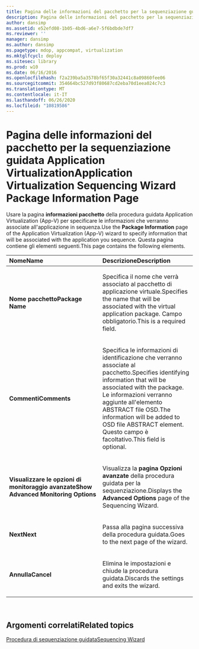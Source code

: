 ```yaml
---
title: Pagina delle informazioni del pacchetto per la sequenziazione guidata Application Virtualization
description: Pagina delle informazioni del pacchetto per la sequenziazione guidata Application Virtualization
author: dansimp
ms.assetid: e52efd08-1b05-4bd6-a6e7-5f6bdbde7df7
ms.reviewer: ''
manager: dansimp
ms.author: dansimp
ms.pagetype: mdop, appcompat, virtualization
ms.mktglfcycl: deploy
ms.sitesec: library
ms.prod: w10
ms.date: 06/16/2016
ms.openlocfilehash: f2a239ba5a3578bf65f30a32441c8a09860fee06
ms.sourcegitcommit: 354664bc527d93f80687cd2eba70d1eea024c7c3
ms.translationtype: MT
ms.contentlocale: it-IT
ms.lasthandoff: 06/26/2020
ms.locfileid: "10819586"
---
```

# <span data-ttu-id="a5684-103">Pagina delle informazioni del pacchetto per la sequenziazione guidata Application Virtualization</span><span class="sxs-lookup"><span data-stu-id="a5684-103">Application Virtualization Sequencing Wizard Package Information Page</span></span>


<span data-ttu-id="a5684-104">Usare la pagina **informazioni pacchetto** della procedura guidata Application Virtualization (App-V) per specificare le informazioni che verranno associate all'applicazione in sequenza.</span><span class="sxs-lookup"><span data-stu-id="a5684-104">Use the **Package Information** page of the Application Virtualization (App-V) wizard to specify information that will be associated with the application you sequence.</span></span> <span data-ttu-id="a5684-105">Questa pagina contiene gli elementi seguenti.</span><span class="sxs-lookup"><span data-stu-id="a5684-105">This page contains the following elements.</span></span>

<table>
<colgroup>
<col width="50%" />
<col width="50%" />
</colgroup>
<thead>
<tr class="header">
<th align="left"><span data-ttu-id="a5684-106">Nome</span><span class="sxs-lookup"><span data-stu-id="a5684-106">Name</span></span></th>
<th align="left"><span data-ttu-id="a5684-107">Descrizione</span><span class="sxs-lookup"><span data-stu-id="a5684-107">Description</span></span></th>
</tr>
</thead>
<tbody>
<tr class="odd">
<td align="left"><p><strong><span data-ttu-id="a5684-108">Nome pacchetto</span><span class="sxs-lookup"><span data-stu-id="a5684-108">Package Name</span></span></strong></p></td>
<td align="left"><p><span data-ttu-id="a5684-109">Specifica il nome che verrà associato al pacchetto di applicazione virtuale.</span><span class="sxs-lookup"><span data-stu-id="a5684-109">Specifies the name that will be associated with the virtual application package.</span></span> <span data-ttu-id="a5684-110">Campo obbligatorio.</span><span class="sxs-lookup"><span data-stu-id="a5684-110">This is a required field.</span></span></p></td>
</tr>
<tr class="even">
<td align="left"><p><strong><span data-ttu-id="a5684-111">Commenti</span><span class="sxs-lookup"><span data-stu-id="a5684-111">Comments</span></span></strong></p></td>
<td align="left"><p><span data-ttu-id="a5684-112">Specifica le informazioni di identificazione che verranno associate al pacchetto.</span><span class="sxs-lookup"><span data-stu-id="a5684-112">Specifies identifying information that will be associated with the package.</span></span> <span data-ttu-id="a5684-113">Le informazioni verranno aggiunte all'elemento ABSTRACT file OSD.</span><span class="sxs-lookup"><span data-stu-id="a5684-113">The information will be added to OSD file ABSTRACT element.</span></span> <span data-ttu-id="a5684-114">Questo campo è facoltativo.</span><span class="sxs-lookup"><span data-stu-id="a5684-114">This field is optional.</span></span></p></td>
</tr>
<tr class="odd">
<td align="left"><p><strong><span data-ttu-id="a5684-115">Visualizzare le opzioni di monitoraggio avanzate</span><span class="sxs-lookup"><span data-stu-id="a5684-115">Show Advanced Monitoring Options</span></span></strong></p></td>
<td align="left"><p><span data-ttu-id="a5684-116">Visualizza la <strong> pagina Opzioni avanzate </strong> della procedura guidata per la sequenziazione.</span><span class="sxs-lookup"><span data-stu-id="a5684-116">Displays the <strong>Advanced Options</strong> page of the Sequencing Wizard.</span></span></p></td>
</tr>
<tr class="even">
<td align="left"><p><strong><span data-ttu-id="a5684-117">Next</span><span class="sxs-lookup"><span data-stu-id="a5684-117">Next</span></span></strong></p></td>
<td align="left"><p><span data-ttu-id="a5684-118">Passa alla pagina successiva della procedura guidata.</span><span class="sxs-lookup"><span data-stu-id="a5684-118">Goes to the next page of the wizard.</span></span></p></td>
</tr>
<tr class="odd">
<td align="left"><p><strong><span data-ttu-id="a5684-119">Annulla</span><span class="sxs-lookup"><span data-stu-id="a5684-119">Cancel</span></span></strong></p></td>
<td align="left"><p><span data-ttu-id="a5684-120">Elimina le impostazioni e chiude la procedura guidata.</span><span class="sxs-lookup"><span data-stu-id="a5684-120">Discards the settings and exits the wizard.</span></span></p></td>
</tr>
</tbody>
</table>

 

## <span data-ttu-id="a5684-121">Argomenti correlati</span><span class="sxs-lookup"><span data-stu-id="a5684-121">Related topics</span></span>


[<span data-ttu-id="a5684-122">Procedura di sequenziazione guidata</span><span class="sxs-lookup"><span data-stu-id="a5684-122">Sequencing Wizard</span></span>](sequencing-wizard.md)

 

 





